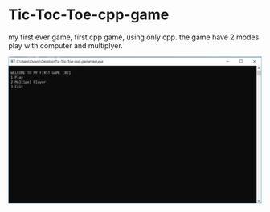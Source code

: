 # Tic-Toc-Toe-cpp-game

my first ever game, first cpp game, using only cpp.
the game have 2 modes play with computer and multiplyer.

![Alt text](https://github.com/haji-nsrat/Tic-Toc-Toe-cpp-console-game/blob/master/game.1.PNG)
